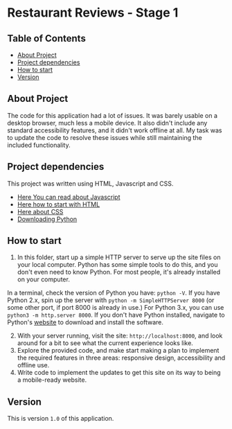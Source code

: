 # Restaurant Reviews - Stage 1

## Table of Contents

* [About Project](#about-project)
* [Project dependencies](#project-dependencies)
* [How to start](#how-to-start)
* [Version](#version)

## About Project

The code for this application had a lot of issues. It was barely usable on a desktop browser, much less a mobile device. It also didn't include any standard accessibility features, and it didn't work offline at all. My task was to update the code to resolve these issues while still maintaining the included functionality. 

## Project dependencies

This project was written using HTML, Javascript and CSS. 
* [Here You can read about Javascript](https://developer.mozilla.org/en-US/docs/Web/JavaScript)
* [Here how to start with HTML](https://developer.mozilla.org/en-US/docs/Learn/Getting_started_with_the_web/HTML_basics)
* [Here about CSS](https://developer.mozilla.org/en-US/docs/Web/CSS)
* [Downloading Python](https://www.python.org/downloads/)

## How to start

1. In this folder, start up a simple HTTP server to serve up the site files on your local computer. Python has some simple tools to do this, and you don't even need to know Python. For most people, it's already installed on your computer. 

In a terminal, check the version of Python you have: `python -V`. If you have Python 2.x, spin up the server with `python -m SimpleHTTPServer 8000` (or some other port, if port 8000 is already in use.) For Python 3.x, you can use `python3 -m http.server 8000`. If you don't have Python installed, navigate to Python's [website](https://www.python.org/) to download and install the software.

2. With your server running, visit the site: `http://localhost:8000`, and look around for a bit to see what the current experience looks like.
3. Explore the provided code, and make start making a plan to implement the required features in three areas: responsive design, accessibility and offline use.
4. Write code to implement the updates to get this site on its way to being a mobile-ready website.

## Version

This is version `1.0` of this application.
